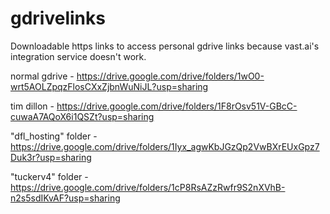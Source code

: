 # gdrivelinks
Downloadable https links to access personal gdrive links because vast.ai's integration service doesn't work.

normal gdrive - https://drive.google.com/drive/folders/1wO0-wrt5AOLZpqzFlosCXxZjbnWuNiJL?usp=sharing

tim dillon - https://drive.google.com/drive/folders/1F8rOsv51V-GBcC-cuwaA7AQoX6i1QSZt?usp=sharing

"dfl_hosting" folder - https://drive.google.com/drive/folders/1Iyx_agwKbJGzQp2VwBXrEUxGpz7Duk3r?usp=sharing

"tuckerv4" folder - https://drive.google.com/drive/folders/1cP8RsAZzRwfr9S2nXVhB-n2s5sdIKvAF?usp=sharing
